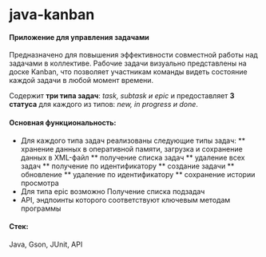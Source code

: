# java-kanban
#### Приложение для управления задачами

Предназначено для повышения эффективности совместной работы над задачами в коллективе. Рабочие задачи визуально представлены на доске Kanban, что позволяет участникам команды видеть состояние каждой задачи в любой момент времени.


Содержит **три типа задач**: *task, subtask и epic* и предоставляет **3 статуса** для каждого из типов: *new, in progress и done*.

#### Основная функциональность:
* Для каждого типа задач реализованы следующие типы задач:
    ** хранение данных в оперативной памяти, загрузка и сохранение данных в XML-файл
    ** получение списка задач
    ** удаление всех задач
    ** получение по идентификатору
    ** создание задачи
    ** обновление
    ** удаление по идентификатору
    ** сохранение истории просмотра
* Для типа epic возможно Получение списка подзадач
* API, эндпоинты которого соответствуют ключевым методам программы

#### Стек:
Java, Gson, JUnit, API
